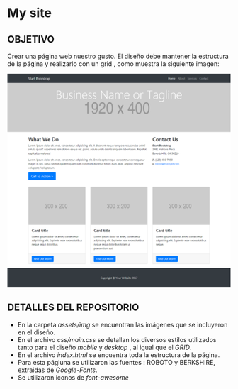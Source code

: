 # **My site**

## OBJETIVO

Crear una página web nuestro gusto. El diseño debe mantener la estructura de la página y realizarlo con un grid , como muestra la siguiente imagen:

![Sin titulo](assets/docs/modelo.png) 

## DETALLES DEL REPOSITORIO

+ En la carpeta *assets/img* se encuentran las imágenes que se incluyeron en el diseño. 
+ En el archivo *css/main.css* se detallan los diversos estilos utilizados tanto para el diseño *mobile* y *desktop* , al igual que el *GRID*.
+ En el archivo *index.html* se encuentra toda la estructura de la página.
+ Para esta págiuna se utilizaron las fuentes : ROBOTO y BERKSHIRE, extraidas de *Google-Fonts*.
+ Se utilizaron iconos de *font-awesome*
